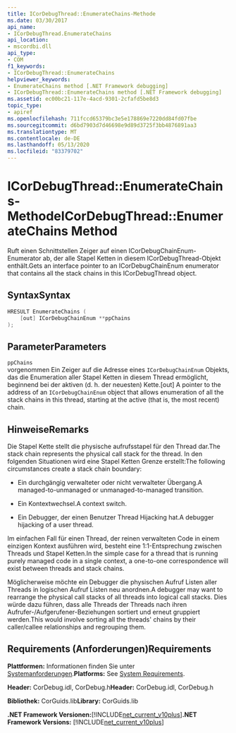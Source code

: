 ```yaml
---
title: ICorDebugThread::EnumerateChains-Methode
ms.date: 03/30/2017
api_name:
- ICorDebugThread.EnumerateChains
api_location:
- mscordbi.dll
api_type:
- COM
f1_keywords:
- ICorDebugThread::EnumerateChains
helpviewer_keywords:
- EnumerateChains method [.NET Framework debugging]
- ICorDebugThread::EnumerateChains method [.NET Framework debugging]
ms.assetid: ec00bc21-117e-4acd-9301-2cfafd5be8d3
topic_type:
- apiref
ms.openlocfilehash: 711fccd65379bc3e5e178869e7220dd84fd07fbe
ms.sourcegitcommit: d6bd7903d7d46698e9d89d3725f3bb4876891aa3
ms.translationtype: MT
ms.contentlocale: de-DE
ms.lasthandoff: 05/13/2020
ms.locfileid: "83379702"
---
```

# <a name="icordebugthreadenumeratechains-method"></a><span data-ttu-id="ab342-102">ICorDebugThread::EnumerateChains-Methode</span><span class="sxs-lookup"><span data-stu-id="ab342-102">ICorDebugThread::EnumerateChains Method</span></span>
<span data-ttu-id="ab342-103">Ruft einen Schnittstellen Zeiger auf einen ICorDebugChainEnum-Enumerator ab, der alle Stapel Ketten in diesem ICorDebugThread-Objekt enthält.</span><span class="sxs-lookup"><span data-stu-id="ab342-103">Gets an interface pointer to an ICorDebugChainEnum enumerator that contains all the stack chains in this ICorDebugThread object.</span></span>  
  
## <a name="syntax"></a><span data-ttu-id="ab342-104">Syntax</span><span class="sxs-lookup"><span data-stu-id="ab342-104">Syntax</span></span>  
  
```cpp  
HRESULT EnumerateChains (  
    [out] ICorDebugChainEnum **ppChains  
);  
```  
  
## <a name="parameters"></a><span data-ttu-id="ab342-105">Parameter</span><span class="sxs-lookup"><span data-stu-id="ab342-105">Parameters</span></span>  
 `ppChains`  
 <span data-ttu-id="ab342-106">vorgenommen Ein Zeiger auf die Adresse eines `ICorDebugChainEnum` Objekts, das die Enumeration aller Stapel Ketten in diesem Thread ermöglicht, beginnend bei der aktiven (d. h. der neuesten) Kette.</span><span class="sxs-lookup"><span data-stu-id="ab342-106">[out] A pointer to the address of an `ICorDebugChainEnum` object that allows enumeration of all the stack chains in this thread, starting at the active (that is, the most recent) chain.</span></span>  
  
## <a name="remarks"></a><span data-ttu-id="ab342-107">Hinweise</span><span class="sxs-lookup"><span data-stu-id="ab342-107">Remarks</span></span>  
 <span data-ttu-id="ab342-108">Die Stapel Kette stellt die physische aufrufsstapel für den Thread dar.</span><span class="sxs-lookup"><span data-stu-id="ab342-108">The stack chain represents the physical call stack for the thread.</span></span> <span data-ttu-id="ab342-109">In den folgenden Situationen wird eine Stapel Ketten Grenze erstellt:</span><span class="sxs-lookup"><span data-stu-id="ab342-109">The following circumstances create a stack chain boundary:</span></span>  
  
- <span data-ttu-id="ab342-110">Ein durchgängig verwalteter oder nicht verwalteter Übergang.</span><span class="sxs-lookup"><span data-stu-id="ab342-110">A managed-to-unmanaged or unmanaged-to-managed transition.</span></span>  
  
- <span data-ttu-id="ab342-111">Ein Kontextwechsel.</span><span class="sxs-lookup"><span data-stu-id="ab342-111">A context switch.</span></span>  
  
- <span data-ttu-id="ab342-112">Ein Debugger, der einen Benutzer Thread Hijacking hat.</span><span class="sxs-lookup"><span data-stu-id="ab342-112">A debugger hijacking of a user thread.</span></span>  
  
 <span data-ttu-id="ab342-113">Im einfachen Fall für einen Thread, der reinen verwalteten Code in einem einzigen Kontext ausführen wird, besteht eine 1:1-Entsprechung zwischen Threads und Stapel Ketten.</span><span class="sxs-lookup"><span data-stu-id="ab342-113">In the simple case for a thread that is running purely managed code in a single context, a one-to-one correspondence will exist between threads and stack chains.</span></span>  
  
 <span data-ttu-id="ab342-114">Möglicherweise möchte ein Debugger die physischen Aufruf Listen aller Threads in logischen Aufruf Listen neu anordnen.</span><span class="sxs-lookup"><span data-stu-id="ab342-114">A debugger may want to rearrange the physical call stacks of all threads into logical call stacks.</span></span> <span data-ttu-id="ab342-115">Dies würde dazu führen, dass alle Threads der Threads nach ihren Aufrufer-/Aufgerufener-Beziehungen sortiert und erneut gruppiert werden.</span><span class="sxs-lookup"><span data-stu-id="ab342-115">This would involve sorting all the threads' chains by their caller/callee relationships and regrouping them.</span></span>  
  
## <a name="requirements"></a><span data-ttu-id="ab342-116">Requirements (Anforderungen)</span><span class="sxs-lookup"><span data-stu-id="ab342-116">Requirements</span></span>  
 <span data-ttu-id="ab342-117">**Plattformen:** Informationen finden Sie unter [Systemanforderungen](../../get-started/system-requirements.md).</span><span class="sxs-lookup"><span data-stu-id="ab342-117">**Platforms:** See [System Requirements](../../get-started/system-requirements.md).</span></span>  
  
 <span data-ttu-id="ab342-118">**Header:** CorDebug.idl, CorDebug.h</span><span class="sxs-lookup"><span data-stu-id="ab342-118">**Header:** CorDebug.idl, CorDebug.h</span></span>  
  
 <span data-ttu-id="ab342-119">**Bibliothek:** CorGuids.lib</span><span class="sxs-lookup"><span data-stu-id="ab342-119">**Library:** CorGuids.lib</span></span>  
  
 <span data-ttu-id="ab342-120">**.NET Framework Versionen:**[!INCLUDE[net_current_v10plus](../../../../includes/net-current-v10plus-md.md)]</span><span class="sxs-lookup"><span data-stu-id="ab342-120">**.NET Framework Versions:** [!INCLUDE[net_current_v10plus](../../../../includes/net-current-v10plus-md.md)]</span></span>
